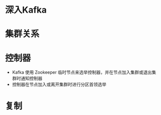 # 深入Kafka

# 集群关系

# 控制器

- Kafka 使用 Zookeeper 临时节点来选举控制器，并在节点加入集群或退出集群时通知控制器
- 控制器在节点加入或离开集群时进行分区首领选举

# 复制


